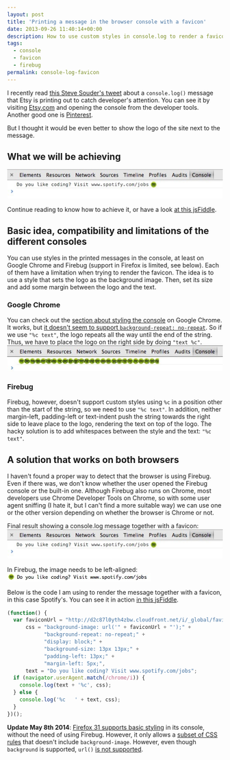 ```yaml
---
layout: post
title: 'Printing a message in the browser console with a favicon'
date: 2013-09-26 11:40:14+00:00
description: How to use custom styles in console.log to render a favicon with some text in the developer tools console.
tags:
  - console
  - favicon
  - firebug
permalink: console-log-favicon
---
```


I recently read [this Steve Souder's tweet](https://twitter.com/souders/status/378587712543944704/photo/1) about a `console.log()` message that Etsy is printing out to catch developer's attention. You can see it by visiting [Etsy.com](http://www.etsy.com) and opening the console from the developer tools. Another good one is [Pinterest](https://twitter.com/rosariomgomez/status/466254762367655936).

But I thought it would be even better to show the logo of the site next to the message.
<!-- more -->
## What we will be achieving
![Final result showing a console.log message together with a favicon](/assets/images/posts/console-log-favicon-final.jpg)

Continue reading to know how to achieve it, or have a look [at this jsFiddle](http://jsfiddle.net/J3yZP/).

## Basic idea, compatibility and limitations of the different consoles
You can use styles in the printed messages in the console, at least on Google Chrome and Firebug (support in Firefox is limited, see below). Each of them have a limitation when trying to render the favicon. The idea is to use a style that sets the logo as the background image. Then, set its size and add some margin between the logo and the text.

### Google Chrome
You can check out the [section about styling the console](https://developers.google.com/chrome-developer-tools/docs/console#styling_console_output_with_css) on Google Chrome. It works, but [it doesn't seem to support `background-repeat: no-repeat`](https://plus.google.com/+AddyOsmani/posts/TanDFKEN9Kn#z12wstwg0wr5g1xoy04cepzz1lamdxbqjjg#1365803568707861). So if we use `"%c text"`, the logo repeats all the way until the end of the string. Thus, we have to place the logo on the right side by doing `"text %c"`.
![Chrome doesn't interpret "background-repeat: no-repeat"](/assets/images/posts/console-log-favicon-repeat-chrome.jpg)

### Firebug
Firebug, however, doesn't support custom styles using `%c` in a position other than the start of the string, so we need to use `"%c text"`. In addition, neither margin-left, padding-left or text-indent push the string towards the right side to leave place to the logo, rendering the text on top of the logo. The hacky solution is to add whitespaces between the style and the text: `"%c   text"`.

## A solution that works on both browsers
I haven't found a proper way to detect that the browser is using Firebug. Even if there was, we don't know whether the user opened the Firebug console or the built-in one. Although Firebug also runs on Chrome, most developers use Chrome Developer Tools on Chrome, so with some user agent sniffing (I hate it, but I can't find a more suitable way) we can use one or the other version depending on whether the browser is Chrome or not.

Final result showing a console.log message together with a favicon:
![Final result showing a console.log message together with a favicon](/assets/images/posts/console-log-favicon-final.jpg)

In Firebug, the image needs to be left-aligned:
![In Firebug, the image needs to be left-aligned](/assets/images/posts/console-log-favicon-firebug.jpg)

Below is the code I am using to render the message together with a favicon, in this case Spotify's. You can see it in action [in this jsFiddle](http://jsfiddle.net/J3yZP/).

```js
(function() {
  var faviconUrl = "http://d2c87l0yth4zbw.cloudfront.net/i/_global/favicon.png",
      css = "background-image: url('" + faviconUrl + "');" +
            "background-repeat: no-repeat;" +
            "display: block;" +
            "background-size: 13px 13px;" +
            "padding-left: 13px;" +
            "margin-left: 5px;",
      text = "Do you like coding? Visit www.spotify.com/jobs";
  if (navigator.userAgent.match(/chrome/i)) {
    console.log(text + '%c', css);
  } else {
    console.log('%c   ' + text, css);
  }
})();
```

**Update May 8th 2014**: [Firefox 31 supports basic styling](https://developer.mozilla.org/en/docs/Tools/Web_Console#Styling_messages) in its console, without the need of using Firebug. However, it only allows a [subset of CSS rules](https://bugzilla.mozilla.org/attachment.cgi?id=8404667&action=diff#a/browser/devtools/webconsole/console-output.js_sec2) that doesn't include `background-image`. However, even though `background` is supported, `url()` [is not supported](https://bugzilla.mozilla.org/attachment.cgi?id=8404667&action=diff#a/browser/devtools/webconsole/test/browser_webconsole_console_custom_styles.js_sec1).
